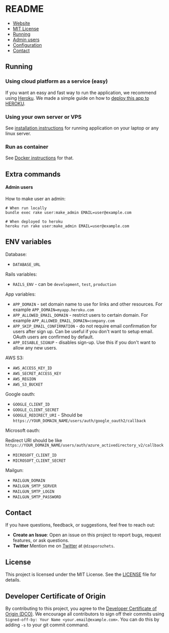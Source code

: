 # README

* [Website](https://about.microproject.app/)
* [MIT License](LICENSE)
* [Running](#running)
* [Admin users](#admin-users)
* [Configuration](#env-variables)
* [Contact](#contact)

## Running

### Using cloud platform as a service (easy)

If you want an easy and fast way to run the application, we recommend using [Heroku](https://www.heroku.com/).
We made a simple guide on how to [deploy this app to HEROKU](HEROKU.md).

### Using your own server or VPS

See [installation instructions](INSTALL.md) for running application on your laptop or any linux server.

### Run as container

See [Docker instructions](DOCKER.md) for that.

## Extra commands

#### Admin users

How to make user an admin:

```
# When run locally
bundle exec rake user:make_admin EMAIL=user@example.com

# When deployed to heroku
heroku run rake user:make_admin EMAIL=user@example.com
```

## ENV variables

Database:

* `DATABASE_URL`

Rails variables:

* `RAILS_ENV` - can be `development`, `test`, `production`

App variables:

* `APP_DOMAIN` - set domain name to use for links and other resources. For example `APP_DOMAIN=myapp.heroku.com`
* `APP_ALLOWED_EMAIL_DOMAIN` - restrict users to certain domain. For example `APP_ALLOWED_EMAIL_DOMAIN=company.com`
* `APP_SKIP_EMAIL_CONFIRMATION` - do not require email confirmation for users after sign up. Can be useful if you don't want to setup email. OAuth users are confirmed by default.
* `APP_DISABLE_SIGNUP` - disables sign-up. Use this if you don't want to allow any new users.

AWS S3:

* `AWS_ACCESS_KEY_ID`
* `AWS_SECRET_ACCESS_KEY`
* `AWS_REGION`
* `AWS_S3_BUCKET`

Google oauth:

* `GOOGLE_CLIENT_ID`
* `GOOGLE_CLIENT_SECRET`
* `GOOGLE_REDIRECT_URI` - Should be `https://YOUR_DOMAIN_NAME/users/auth/google_oauth2/callback`

Microsoft oauth:

Redirect URI should be like `https://YOUR_DOMAIN_NAME/users/auth/azure_activedirectory_v2/callback`

* `MICROSOFT_CLIENT_ID`
* `MICROSOFT_CLIENT_SECRET`

Mailgun:

* `MAILGUN_DOMAIN`
* `MAILGUN_SMTP_SERVER`
* `MAILGUN_SMTP_LOGIN`
* `MAILGUN_SMTP_PASSWORD`

## Contact

If you have questions, feedback, or suggestions, feel free to reach out:
* **Create an Issue**: Open an issue on this project to report bugs, request features, or ask questions.
* **Twitter** Mention me on [Twitter](https://x.com/dzaporozhets) at `@dzaporozhets`.

## License

This project is licensed under the MIT License. See the [LICENSE](LICENSE) file for details.

## Developer Certificate of Origin

By contributing to this project, you agree to the [Developer Certificate of Origin (DCO)](DCO). We encourage all contributors to sign off their commits using `Signed-off-by: Your Name <your.email@example.com>`. You can do this by adding `-s` to your git commit command.
